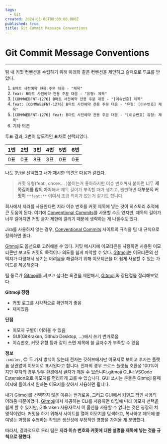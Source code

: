 ```yaml
---
tags:
  - Git
created: 2024-01-06T00:00:00.000Z
published: true
title: Git Commit Message Conventions
---
```


# Git Commit Message Conventions
---

팀 내 커밋 컨벤션을 수립하기 위해 아래와 같은 컨벤션을 제안하고 슬랙으로 투표를 받았다.

1.  `B마트 사전예약 전용 주문 대응 - "제목"`
2. `feat: B마트 사전예약 전용 주문 대응 - "유형: 제목"`
3. `[COMMWEBFNT-1276] B마트 사전예약 전용 주문 대응 - "[이슈번호] 제목"`
4. `feat: [COMMWEBFNT-1276] B마트 사전예약 전용 주문 대응 - "유형: [이슈번호] 제목"`
5. `[COMMWEBFNT-1276] feat: B마트 사전예약 전용 주문 대응 - "[이슈번호] 유형: 제목"`
6. 기타 의견

투표 결과, 3번이 압도적인 표차로 선택되었다.

| 1번 | 2번 | 3번 | 4번 | 5번   | 6번    |
| --- | --- | --- | --- | --- | --- |
| 0표    | 0표    | 8표    | 3표    | 0표    | 0표    |

나도 3번을 선택했고 내가 제시한 의견은 다음과 같았다.
> 커밋 유형(feat:, chore:... )붙이는거 좋아하지만 이슈 번호까지 붙이면 너무 **제목길이를 많이 차지**해서 제목 길이가 부족할 때가 생기고, 왠만하면 **대부분의 커밋이** `**feat:**` 이여서 조금 의미가 없는거 같기도 합니다.

회사에서 지라를 사용한다면 지라 이슈 번호를 커밋 제목에 넣는 것이 히스토리 추적에 큰 도움이 된다. 여기에 [Conventional Commits](https://www.conventionalcommits.org/)를 사용할 수도 있지만, 제목의 길이가 너무 길어지면 커밋 글자 제한에 걸리기 때문에 생략하는 게 나을수도 있다.

Jira를 사용하지 않는 경우, [Conventional Commits](https://www.conventionalcommits.org/) 사이트의 규칙을 팀 내 규칙으로 정의하면 좋다.

[Gitmoji](https://github.com/carloscuesta/gitmoji)도 옵션으로 고려해볼 수 있다. 커밋 메시지에 이모티콘을 사용하면 사용된 이모티콘만 보고도 커밋의 목적이나 의도를 쉽게 파악할 수 있다. [Gitmoji](https://github.com/carloscuesta/gitmoji)는 이모티콘의 선택지가 다양해서 생기는 어려움을 해결하기 위해 이모티콘을 더 쉽게 사용할 수 있는 가이드를 제공해준다.

팀 동료가 [Gitmoji](https://github.com/carloscuesta/gitmoji)를 써보고 싶다는 의견을 제안해서, [Gitmoji](https://github.com/carloscuesta/gitmoji)의 장단점을 정리해보았다.

**Gitmoji 장점**  
-   커밋 로그를 시각적으로 확인하기 좋음
-   재미있음

**단점**  
-   이모지 구별이 어려울 수 있음
-   GUI(GitKraken, Github Desktop, ...)에서 쓰기 번거로움
-   이슈번호, 커밋 유형 등과 같이 쓰면 제목에 쓸 글자수가 부족할 수 있음

**정보**  
`:smile:`, 😊 두 가지 방식이 있는데 전자는 깃허브에서만 이모지로 보이고 후자는 플랫폼 상관없이 이모지로 표시된다고 합니다. 전자의 경우 크로스 플랫폼 호환성 100%이지만 후자의 경우 일부 환경에서 글자가 깨질 수 있습니다.gitmoji CLI나 VSCode Extension으로 이모지를 편리하게 고를 수 있습니다. GUI 쓰시는 분들은 Gitmoji 홈페이지에 들어가서 원하는 이모지를 찾아서 사용하면 됩니다.

내가 [Gitmoji](https://github.com/carloscuesta/gitmoji)를 선택하지 않은 이유는 번거로움, 그리고 GUI에서 커맨드 라인 사용의 어려움 때문이었다. [Gitmoji](https://github.com/carloscuesta/gitmoji)에서 제공하는 CLI를 사용하면 타입에 따라 이모지 선택을 쉽게 할 수 있지만, Gitkraken 사용자로서 이 옵션을 사용할 수 없다는 것은 굉장히 치명적이었다. 커밋을 하기 위해서 사이트를 열어 이모지를 탐색하고, 복사하고 제목에 붙여넣는 과정을 수행하는 작업은 생산성에 부정적인 영향을 가져올 게 분명했다.

따라서, 결과적으로 우리 팀은 **지라 이슈 번호와 커밋에 대한 설명을 제목에 넣는 것을 규칙으로 정했다.**